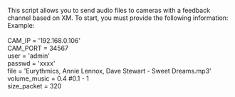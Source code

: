 This script allows you to send audio files to cameras with a feedback channel based on XM. To start, you must provide the following information:
<br>
Example:<br>
<br>
CAM_IP = '192.168.0.106' <br>
CAM_PORT = 34567<br>
user = 'admin'<br>
passwd = 'xxxx'<br>
file = 'Eurythmics, Annie Lennox, Dave Stewart - Sweet Dreams.mp3'<br>
volume_music = 0.4 #0.1 - 1<br>
size_packet = 320<br>
